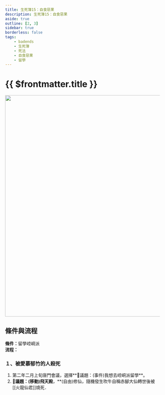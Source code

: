 ```yaml
---
title: 生死簿15：自食惡果
description: 生死簿15：自食惡果
aside: true
outline: [2, 3]
sidebar: true
borderless: false
tags:
    - badends
    - 生死簿
    - 死法
    - 自食惡果
    - 留學
---
```


# {{ $frontmatter.title }}

<img width="720" src="/images/badends/badend15.png">

## 條件與流程

<b>條件：</b>留學崆峒派<br>
<b>流程：</b><br>

### １、被愛慕郁竹的人殺死
1. 第二年二月上旬唐門會議，選擇**📜議題：(事件)我想去崆峒派留學**。
2. **📜議題：(移動)飛天殿**，**(自由)修仙，隨機發生吹牛自稱赤腳大仙轉世後被[[火龍仙君]]燒死．
